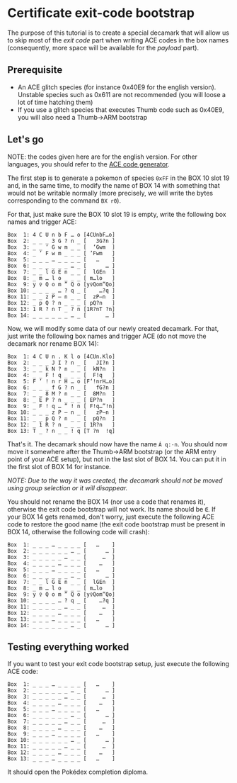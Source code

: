 # Certificate exit-code bootstrap

The purpose of this tutorial is to create a special decamark that will allow us to skip
most of the *exit code* part when writing ACE codes in the box names
(consequently, more space will be available for the *payload* part).

## Prerequisite

- An ACE glitch species (for instance 0x40E9 for the english version). Unstable species such as 0x611 are not recommended (you will loose a lot of time hatching them)
- If you use a glitch species that executes Thumb code such as 0x40E9, you will also need a Thumb->ARM bootstrap

## Let's go

NOTE: the codes given here are for the english version. For other languages,
you should refer to the [ACE code generator](https://e-sh4rk.github.io/EmeraldACE_web/).

The first step is to generate a pokemon of species `0xFF` in the BOX 10 slot 19
and, in the same time, to modify the name of BOX 14 with something that would not be writable
normally (more precisely, we will write the bytes corresponding to the command `BX r0`).

For that, just make sure the BOX 10 slot 19 is empty, write the following box names and
trigger ACE:

```
Box  1: 4 C U n b F … o	[4CUnbF…o]
Box  2: _ _ _ 3 G ? n _	[   3G?n ]
Box  3: _ _ ‘ G w m _ _	[  ‘Gwm  ]
Box  4: _ ’ F w m _ _ _	[ ’Fwm   ]
Box  5: _ _ _ … _ _ _ _	[   …    ]
Box  6: _ _ _ _ _ _ … _	[      … ]
Box  7: _ _ l G E n _ _	[  lGEn  ]
Box  8: _ m … l o _ _ _	[ m…lo   ]
Box  9: y ♀ Q o m ” Q o	[y♀Qom”Qo]
Box 10: _ _ _ _ … ? q _	[    …?q ]
Box 11: _ _ z P – n _ _	[  zP–n  ]
Box 12: _ p Q ? n _ _ _	[ pQ?n   ]
Box 13: 1 R ? n T _ ? n	[1R?nT ?n]
Box 14: _ _ _ _ _ _ … _	[      … ]
```

Now, we will modify some data of our newly created decamark.
For that, just write the following box names and trigger ACE (do not move the decamark nor
rename BOX 14):

```
Box  1: 4 C U n . K l o	[4CUn.Klo]
Box  2: _ _ _ J I ? n _	[   JI?n ]
Box  3: _ _ k N ? n _ _	[  kN?n  ]
Box  4: _ _ F ! q _ _ _	[  F!q   ]
Box  5: F ‘ ! n r H … o	[F‘!nrH…o]
Box  6: _ _ _ f G ? n _	[   fG?n ]
Box  7: _ _ 8 M ? n _ _	[  8M?n  ]
Box  8: _ E P ? n _ _ _	[ EP?n   ]
Box  9: _ F ! q … ” ! n	[ F!q…”!n]
Box 10: _ _ _ z P – n _	[   zP–n ]
Box 11: _ _ p Q ? n _ _	[  pQ?n  ]
Box 12: _ 1 R ? n _ _ _	[ 1R?n   ]
Box 13: T _ ? n _ _ ! q	[T ?n  !q]
```

That's it. The decamark should now have the name `Á q:·n`.
You should now move it somewhere after the Thumb->ARM bootstrap (or the ARM entry point of your ACE setup), but not in the last slot of BOX 14.
You can put it in the first slot of BOX 14 for instance.

*NOTE: Due to the way it was created, the decamark should not be moved using group selection
or it will disappear.*

You should not rename the BOX 14 (nor use a code that renames it), otherwise the exit code bootstrap will not work. Its name should be `Œ`. If your BOX 14 gets renamed, don't worry, just execute the following ACE code to restore the good name (the exit code bootstrap must be present in BOX 14, otherwise the following code will crash):

```
Box  1: _ _ _ … _ _ _ _	[   …    ]
Box  2: _ _ _ _ _ _ … _	[      … ]
Box  3: _ _ _ _ _ … _ _	[     …  ]
Box  4: _ _ _ _ … _ _ _	[    …   ]
Box  5: _ _ _ … _ _ _ _	[   …    ]
Box  6: _ _ _ _ _ _ … _	[      … ]
Box  7: _ _ l G E n _ _	[  lGEn  ]
Box  8: _ m … l o _ _ _	[ m…lo   ]
Box  9: y ♀ Q o m ” Q o	[y♀Qom”Qo]
Box 10: _ _ _ _ … ? q _	[    …?q ]
Box 11: _ _ _ _ _ … _ _	[     …  ]
Box 12: _ _ _ _ … _ _ _	[    …   ]
Box 13: _ _ _ … _ _ _ _	[   …    ]
Box 14: _ _ _ _ _ _ … _	[      … ]
```

## Testing everything worked

If you want to test your exit code bootstrap setup, just execute the following ACE code:

```
Box  1: _ _ _ … _ _ _ _	[   …    ]
Box  2: _ _ _ _ _ _ … _	[      … ]
Box  3: _ _ _ _ _ … _ _	[     …  ]
Box  4: _ _ _ _ … _ _ _	[    …   ]
Box  5: _ _ _ … _ _ _ _	[   …    ]
Box  6: _ _ _ _ _ _ … _	[      … ]
Box  7: _ _ _ _ _ … _ _	[     …  ]
Box  8: _ _ _ _ … _ _ _	[    …   ]
Box  9: _ _ _ … _ _ _ _	[   …    ]
Box 10: _ _ _ _ _ _ … _	[      … ]
Box 11: _ _ _ _ _ … _ _	[     …  ]
Box 12: _ _ _ _ … _ _ _	[    …   ]
Box 13: _ _ _ … _ _ _ _	[   …    ]
```

It should open the Pokédex completion diploma.

